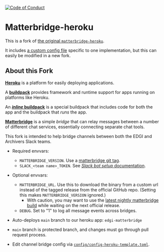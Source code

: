 [![Code of Conduct](https://img.shields.io/badge/%E2%9D%A4-code%20of%20conduct-blue.svg?style=flat)](https://github.com/edgi-govdata-archiving/overview/blob/main/CONDUCT.md)

# Matterbridge-heroku

This is a fork of [the original
`matterbridge-heroku`](https://github.com/cadecairos/matterbridge-heroku).

It includes [a custom config file][config] specific to one implementation, but this can easily be modified in a new fork.

## About this Fork

[**Heroku**](https://www.heroku.com/what) is a platform for easily deploying
applications.

A [**buildpack**](https://docs.cloudfoundry.org/buildpacks/) provides
framework and runtime support for apps running on platforms like Heroku.

An [**_inline_ buildpack**](https://github.com/kr/heroku-buildpack-inline#readme) is a special buildpack that includes code for both the app and the
buildpack that _runs_ the app.

[**Matterbridge**](https://github.com/42wim/matterbridge#readme) is a
simple _bridge_ that can relay messages between a number of different
chat services, essentially connecting separate chat tools.

This fork is intended to help bridge channels between both the EDGI and
Archivers Slack teams.

* Required envvars:
  * `MATTERBRIDGE_VERSION`. Use a [matterbridge git tag][git-tags].
  * `SLACK_<team name>_TOKEN`. See [_Slack bot setup_ documentation][bot-setup].
* Optional envvars:
  * `MATTERBRIDGE_URL`. Use this to download the binary from a custom
    url instead of the tagged release from the official GitHub repo.
    (Setting this makes `MATTERBRIDGE_VERSION` ignored.)
    * With caution, you may want to use the [latest nightly matterbridge
      build](https://bintray.com/42wim/nightly/Matterbridge/_latestVersion)
      while waiting on the next official release.
  * `DEBUG`. Set to "1" to log all message events across bridges.
* Auto-deploys `main` branch to our heroku app: `edgi-matterbridge`
* `main` branch is protected branch, and changes must go through pull
  request process.
* Edit channel bridge config via [`config/config-heroku-template.toml`][config].

   [bot-setup]: https://github.com/42wim/matterbridge/wiki/Slack-bot-setup
   [git-tags]: https://github.com/42wim/matterbridge/tags
   [config]: config/config-heroku-template.toml
